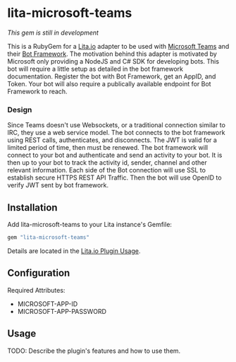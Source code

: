 # lita-microsoft-teams

*_This gem is still in development_*

This is a RubyGem for a [Lita.io](https://www.lita.io) adapter to be used with [Microsoft Teams](https://products.office.com/en-us/microsoft-teams/group-chat-software) and their [Bot Framework](https://dev.botframework.com/). The motivation behind this adapter is motivated by Microsoft only providing a NodeJS and C# SDK for developing bots. This bot will require a little setup as detailed in the bot framework documentation. Register the bot with Bot Framework, get an AppID, and Token. Your bot will also require a publically available endpoint for Bot Framework to reach. 

### Design

Since Teams doesn't use Websockets, or a traditional connection similar to IRC, they use a web service model. The bot connects to the bot framework using REST calls, authenticates, and disconnects. The JWT is valid for a limited period of time, then must be renewed. The bot framework will connect to your bot and authenticate and send an activity to your bot. It is then up to your bot to track the activity id, sender, channel and other relevant information. Each side of the Bot connection will use SSL to establish secure HTTPS REST API Traffic. Then the bot will use OpenID to verify JWT sent by bot framework. 

## Installation

Add lita-microsoft-teams to your Lita instance's Gemfile:

``` ruby
gem "lita-microsoft-teams"
```

Details are located in the [Lita.io Plugin Usage](https://docs.lita.io/getting-started/plugins/).

## Configuration

Required Attributes:
* MICROSOFT-APP-ID 
* MICROSOFT-APP-PASSWORD

## Usage

TODO: Describe the plugin's features and how to use them.
